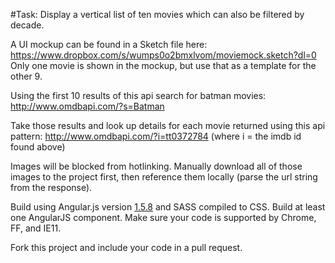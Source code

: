 #Task:
Display a vertical list of ten movies which can also be filtered by decade.

A UI mockup can be found in a Sketch file here:
https://www.dropbox.com/s/wumps0o2bmxlvom/moviemock.sketch?dl=0
Only one movie is shown in the mockup, but use that as a template for the other 9.

Using the first 10 results of this api search for batman movies:
http://www.omdbapi.com/?s=Batman

Take those results and look up details for each movie returned using this api pattern:
http://www.omdbapi.com/?i=tt0372784 (where i = the imdb id found above)

Images will be blocked from hotlinking. Manually download all of those images to the project first, then reference them locally (parse the url string from the response).

Build using Angular.js version [1.5.8](https://cdnjs.cloudflare.com/ajax/libs/angular.js/1.5.8/angular.min.js) and SASS compiled to CSS. Build at least one AngularJS component. Make sure your code is supported by Chrome, FF, and IE11.

Fork this project and include your code in a pull request.
